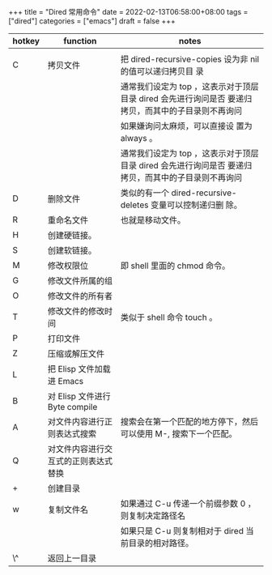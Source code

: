 +++
title = "Dired 常用命令"
date = 2022-02-13T06:58:00+08:00
tags = ["dired"]
categories = ["emacs"]
draft = false
+++

| hotkey | function                  | notes                                                    |
|--------|---------------------------|----------------------------------------------------------|
|        |                           |                                                          |
| C      | 拷贝文件                  | 把 dired-recursive-copies 设为非 nil 的值可以递归拷贝目 录 |
|        |                           | 通常我们设定为 top ，这表示对于顶层目录 dired 会先进行询问是否 要递归拷贝，而其中的子目录则不再询问 |
|        |                           | 如果嫌询问太麻烦，可以直接设 置为 always 。              |
|        |                           | 通常我们设定为 top ，这表示对于顶层目录 dired 会先进行询问是否 要递归拷贝，而其中的子目录则不再询问 |
| D      | 删除文件                  | 类似的有一个 dired-recursive-deletes 变量可以控制递归删 除。 |
| R      | 重命名文件                | 也就是移动文件。                                         |
| H      | 创建硬链接。              |                                                          |
| S      | 创建软链接。              |                                                          |
| M      | 修改权限位                | 即 shell 里面的 chmod 命令。                             |
| G      | 修改文件所属的组          |                                                          |
| O      | 修改文件的所有者          |                                                          |
| T      | 修改文件的修改时间        | 类似于 shell 命令 touch 。                               |
| P      | 打印文件                  |                                                          |
| Z      | 压缩或解压文件            |                                                          |
| L      | 把 Elisp 文件加载进 Emacs |                                                          |
| B      | 对 Elisp 文件进行 Byte compile |                                                          |
| A      | 对文件内容进行正则表达式搜索 | 搜索会在第一个匹配的地方停下，然后 可以使用 M-, 搜索下一个匹配。 |
| Q      | 对文件内容进行交互式的正则表达式替换 |                                                          |
| +      | 创建目录                  |                                                          |
| w      | 复制文件名                | 如果通过 C-u 传递一个前缀参数 0 ，则复制决定路径名       |
|        |                           | 如果只是 C-u 则复制相对于 dired 当前目录的相对路径。     |
| \\^    | 返回上一目录              |                                                          |